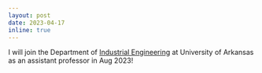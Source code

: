 ```yaml
---
layout: post
date: 2023-04-17 
inline: true
---
```


I will join the Department of [Industrial Engineering](https://industrial-engineering.uark.edu/) at University of Arkansas as an assistant professor in Aug 2023!

